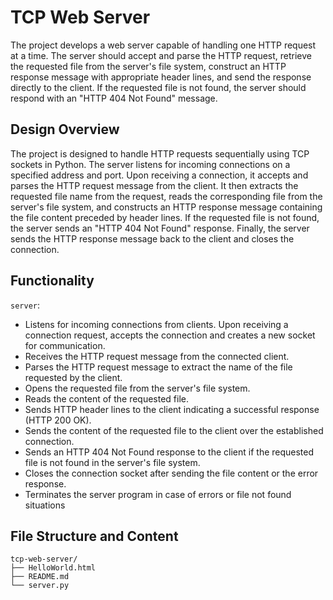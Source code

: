 # TCP Web Server
The project develops a web server capable of handling one HTTP request at a time. The server should accept and parse the HTTP request, retrieve the requested file from the server's file system, construct an HTTP response message with appropriate header lines, and send the response directly to the client. If the requested file is not found, the server should respond with an "HTTP 404 Not Found" message.

## Design Overview
The project is designed to handle HTTP requests sequentially using TCP sockets in Python. The server listens for incoming connections on a specified address and port. Upon receiving a connection, it accepts and parses the HTTP request message from the client. It then extracts the requested file name from the request, reads the corresponding file from the server's file system, and constructs an HTTP response message containing the file content preceded by header lines. If the requested file is not found, the server sends an "HTTP 404 Not Found" response. Finally, the server sends the HTTP response message back to the client and closes the connection.

## Functionality
`server`:
- Listens for incoming connections from clients. Upon receiving a connection request, accepts the connection and creates a new socket for communication.
- Receives the HTTP request message from the connected client.
- Parses the HTTP request message to extract the name of the file requested by the client.
- Opens the requested file from the server's file system.
- Reads the content of the requested file.
- Sends HTTP header lines to the client indicating a successful response (HTTP 200 OK).
- Sends the content of the requested file to the client over the established connection.
- Sends an HTTP 404 Not Found response to the client if the requested file is not found in the server's file system.
- Closes the connection socket after sending the file content or the error response.
- Terminates the server program in case of errors or file not found situations

## File Structure and Content
```
tcp-web-server/
├── HelloWorld.html
├── README.md
└── server.py
```
